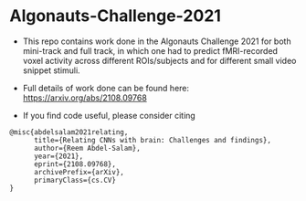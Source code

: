 # Algonauts-Challenge-2021
- This repo contains work done in the Algonauts Challenge 2021 for both mini-track and full track, in which one had to predict fMRI-recorded voxel activity across different ROIs/subjects and for different small video snippet stimuli.

- Full details of work done can be found here: https://arxiv.org/abs/2108.09768


- If you find code useful, please consider citing
```
@misc{abdelsalam2021relating,
      title={Relating CNNs with brain: Challenges and findings}, 
      author={Reem Abdel-Salam},
      year={2021},
      eprint={2108.09768},
      archivePrefix={arXiv},
      primaryClass={cs.CV}
}
```

